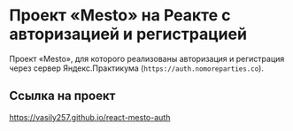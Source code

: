 # Проект «Mesto» на Реакте с авторизацией и регистрацией

Проект «Mesto», для которого реализованы авторизация и регистрация через сервер Яндекс.Практикума (`https://auth.nomoreparties.co`).

## Ссылка на проект

https://vasily257.github.io/react-mesto-auth